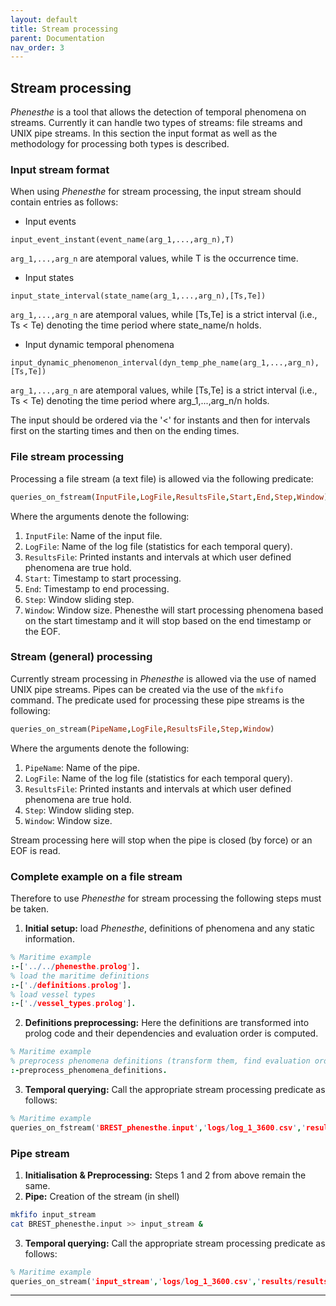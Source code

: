 ```yaml
---
layout: default
title: Stream processing
parent: Documentation
nav_order: 3
---
```


## Stream processing
_Phenesthe_ is a tool that allows the detection of temporal phenomena on streams. Currently it can handle two types of streams: file streams and UNIX pipe streams. In this section the input format as well as the methodology for processing both types is described.

### Input stream format
When using _Phenesthe_ for stream processing, the input stream should contain entries as follows:

* Input events
```
input_event_instant(event_name(arg_1,...,arg_n),T)
```
`arg_1,...,arg_n` are atemporal values, while T is the occurrence time.

* Input states
```
input_state_interval(state_name(arg_1,...,arg_n),[Ts,Te])
```
`arg_1,...,arg_n` are atemporal values, while [Ts,Te] is a strict interval (i.e., Ts < Te) denoting the time period where state_name/n holds.
* Input dynamic temporal phenomena
```
input_dynamic_phenomenon_interval(dyn_temp_phe_name(arg_1,...,arg_n),[Ts,Te])
```
`arg_1,...,arg_n` are atemporal values, while [Ts,Te] is a strict interval (i.e., Ts < Te) denoting the time period where arg_1,...,arg_n/n holds.

The input should be ordered via the '<' for instants and then for intervals first on the starting times and then on the ending times.

### File stream processing

Processing a file stream (a text file) is allowed via the following predicate:

```prolog
queries_on_fstream(InputFile,LogFile,ResultsFile,Start,End,Step,Window)
```
Where the arguments denote the following:
1. `InputFile`: Name of the input file.
2.   `LogFile`: Name of the log file (statistics for each temporal query).
3.  `ResultsFile`: Printed instants and intervals at which user defined phenomena are true hold.
4.   `Start`: Timestamp to start processing.
5.   `End`: Timestamp to end processing.
6.   `Step`: Window sliding step.
7.   `Window`: Window size.
Phenesthe will start processing phenomena based on the start timestamp and it will stop based on the end timestamp or the EOF.

### Stream (general) processing
Currently stream processing in _Phenesthe_ is allowed via the use of named UNIX pipe streams. Pipes can be created via the use of the `mkfifo`  command. The predicate used for processing these pipe streams is the following:

```prolog
queries_on_stream(PipeName,LogFile,ResultsFile,Step,Window)
```
Where the arguments denote the following:
1. `PipeName`: Name of the pipe.
2.   `LogFile`: Name of the log file (statistics for each temporal query).
3.  `ResultsFile`: Printed instants and intervals at which user defined phenomena are true hold.
5.   `Step`: Window sliding step.
6.   `Window`: Window size.

Stream processing here will stop when the pipe is closed (by force) or an EOF is read.

### Complete example on a file stream
Therefore to use _Phenesthe_ for stream processing the following steps must be taken.

1. **Initial setup:** load _Phenesthe_, definitions of phenomena and any static information.
```prolog
% Maritime example
:-['../../phenesthe.prolog'].
% load the maritime definitions
:-['./definitions.prolog'].
% load vessel types
:-['./vessel_types.prolog'].
```
2. **Definitions preprocessing:** Here the definitions are transformed into prolog code and their dependencies and evaluation order is computed.
```prolog
% Maritime example
% preprocess phenomena definitions (transform them, find evaluation order, etc.)
:-preprocess_phenomena_definitions.
```
3. **Temporal querying:** Call the appropriate stream processing predicate as follows:
```prolog
% Maritime example
queries_on_fstream('BREST_phenesthe.input','logs/log_1_3600.csv','results/results_1_3600.out',1443650401,1444255201,3600,3600).
```

### Pipe stream

1. **Initialisation & Preprocessing:** Steps 1 and 2 from above remain the same.
2. **Pipe:** Creation of the stream (in shell)
```bash
mkfifo input_stream
cat BREST_phenesthe.input >> input_stream &
```
3. **Temporal querying:** Call the appropriate stream processing predicate as follows:
```prolog
% Maritime example
queries_on_stream('input_stream','logs/log_1_3600.csv','results/results_1_3600.out',3600,3600).
```

---
